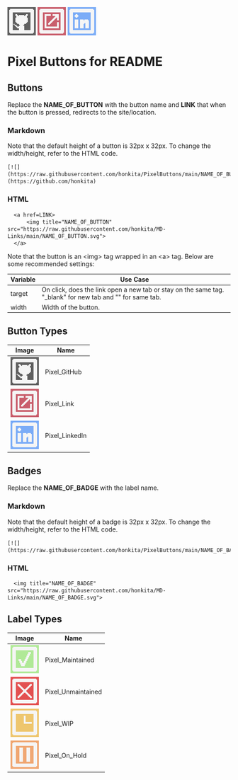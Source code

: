 [![](https://raw.githubusercontent.com/honkita/MD-Links/main/Pixel_GitHub.svg)](https://github.com/honkita) [![](https://raw.githubusercontent.com/honkita/MD-Links/main/Pixel_Link.svg)](https://elitelu.com) [![](https://raw.githubusercontent.com/honkita/MD-Links/main/Pixel_LinkedIn.svg)](https://www.linkedin.com/in/elitelu/)

# Pixel Buttons for README

## Buttons

Replace the **NAME_OF_BUTTON** with the button name and **LINK** that when the button is pressed, redirects to the site/location.

### Markdown

Note that the default height of a button is 32px x 32px. To change the width/height, refer to the HTML code.

```
[![](https://raw.githubusercontent.com/honkita/PixelButtons/main/NAME_OF_BUTTON.svg)](https://github.com/honkita)
```

### HTML

```
  <a href=LINK>
      <img title="NAME_OF_BUTTON" src="https://raw.githubusercontent.com/honkita/MD-Links/main/NAME_OF_BUTTON.svg">
  </a>
```

Note that the button is an \<img\> tag wrapped in an \<a\> tag. Below are some recommended settings:

| Variable | Use Case                                                                                                   |
| -------- | ---------------------------------------------------------------------------------------------------------- |
| target   | On click, does the link open a new tab or stay on the same tag. "\_blank" for new tab and "" for same tab. |
| width    | Width of the button.                                                                                       |

## Button Types

| Image                                                                           | Name           |
| ------------------------------------------------------------------------------- | -------------- |
| ![](https://raw.githubusercontent.com/honkita/MD-Links/main/Pixel_GitHub.svg)   | Pixel_GitHub   |
| ![](https://raw.githubusercontent.com/honkita/MD-Links/main/Pixel_Link.svg)     | Pixel_Link     |
| ![](https://raw.githubusercontent.com/honkita/MD-Links/main/Pixel_LinkedIn.svg) | Pixel_LinkedIn |

## Badges

Replace the **NAME_OF_BADGE** with the label name.

### Markdown

Note that the default height of a badge is 32px x 32px. To change the width/height, refer to the HTML code.

```
[![](https://raw.githubusercontent.com/honkita/PixelButtons/main/NAME_OF_BADGE.svg)]
```

### HTML

```
  <img title="NAME_OF_BADGE" src="https://raw.githubusercontent.com/honkita/MD-Links/main/NAME_OF_BADGE.svg">
```

## Label Types

| Image                                                                               | Name               |
| ----------------------------------------------------------------------------------- | ------------------ |
| ![](https://raw.githubusercontent.com/honkita/MD-Links/main/Pixel_Maintained.svg)   | Pixel_Maintained   |
| ![](https://raw.githubusercontent.com/honkita/MD-Links/main/Pixel_Unmaintained.svg) | Pixel_Unmaintained |
| ![](https://raw.githubusercontent.com/honkita/MD-Links/main/Pixel_WIP.svg)          | Pixel_WIP          |
| ![](https://raw.githubusercontent.com/honkita/MD-Links/main/Pixel_On_Hold.svg)      | Pixel_On_Hold      |
